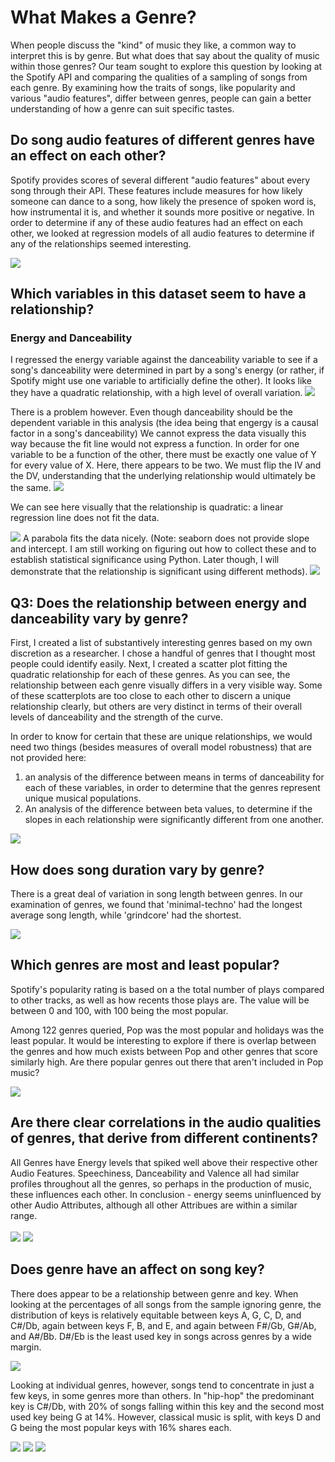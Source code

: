 # What Makes a Genre?
When people discuss the "kind" of music they like, a common way to interpret this is by genre. But what does that say about the quality of music within those genres? Our team sought to explore this question by looking at the Spotify API and comparing the qualities of a sampling of songs from each genre. By examining how the traits of songs, like popularity and various "audio features", differ between genres, people can gain a better understanding of how a genre can suit specific tastes.

## Do song audio features of different genres have an effect on each other?
Spotify provides scores of several different "audio features" about every song through their API. These features include measures for how likely someone can dance to a song, how likely the presence of spoken word is, how instrumental it is, and whether it sounds more positive or negative. In order to determine if any of these audio features had an effect on each other, we looked at regression models of all audio features to determine if any of the relationships seemed interesting.

<img src="/group_project/Final_project/outputs/all_scatters.png">

## Which variables in this dataset seem to have a relationship?
<h3> Energy and Danceability</h3>
I regressed the energy variable against the danceability variable to see if a song's danceability were determined in part by a song's energy (or rather, if Spotify might use one variable to artificially define the other). It looks like they have a quadratic relationship, with a high level of overall variation.
<img src="/group_project/Final_project/outputs/scatterDanceability_Energy.png">

There is a problem however. Even though danceability should be the dependent variable in this analysis (the idea being that engergy is a causal factor in a song's danceability) We cannot express the data visually this way because the fit line would not express a function. In order for one variable to be a function of the other, there must be exactly one value of Y for every value of X. Here, there appears to be two. We must flip the IV and the DV, understanding that the underlying relationship would ultimately be the same.
<img src="/group_project/Final_project/outputs/scatterDanceability_Energy.png">

We can see here visually that the relationship is quadratic: a linear regression line does not fit the data.

<img src="/group_project/Final_project/outputs/regressEnergy_Danceability.png">
A parabola fits the data nicely.
(Note: seaborn does not provide slope and intercept. I am still working on figuring out how to collect these and to establish statistical significance using Python. Later though, I will demonstrate that the relationship is significant using different methods).
<img src="/group_project/Final_project/outputs/snsenergy_dance_parabola.png">

<h2> Q3: Does the relationship between energy and danceability vary by genre?</h2>
First, I created a list of substantively interesting genres based on my own discretion as a researcher. I chose a handful of genres that I thought most people could identify easily. Next, I created a scatter plot fitting the quadratic relationship for each of these genres. As you can see, the relationship between each genre visually differs in a very visible way. Some of these scatterplots are too close to each other to discern a unique relationship clearly, but others are very distinct in terms of their overall levels of danceability and the strength of the curve.

In order to know for certain that these are unique relationships, we would need two things (besides measures of overall model robustness) that are not provided here:
1. an analysis of the difference between means in terms of danceability for each of these variables, in order to determine that the genres represent unique musical populations.
2. An analysis of the difference between beta values, to determine if the slopes in each relationship were significantly different from one another.
<img src="/group_project/Final_project/outputs/snsgenrelist_parabolas.png">

## How does song duration vary by genre?
There is a great deal of variation in song length between genres. In our examination of genres, we found that 'minimal-techno' had the longest average song length, while 'grindcore' had the shortest.

<img src="/group_project/Final_project/outputs/Average_duration_bar_graph.png">

## Which genres are most and least popular?
Spotify's popularity rating is based on a the total number of plays compared to other tracks, as well as how recents those plays are. The value will be between 0 and 100, with 100 being the most popular.

Among 122  genres queried, Pop was the most popular and holidays was the least popular. It would be interesting to explore if there is overlap between the genres and how much exists between Pop and other genres that score similarly high. Are there popular genres out there that aren't included in Pop music?

<img src="outputs/Average_popularity_bar_graph.png">

## Are there clear correlations in the audio qualities of genres, that derive from different continents?
All Genres have Energy levels that spiked well above their respective other Audio Features. Speechiness, Danceability and Valence all had similar profiles throughout all the genres, so perhaps in the production of music, these influences each other. In conclusion - energy seems uninfluenced by other Audio Attributes, although all other Attribues are within a similar range.<br><br>
<img src="/group_project/Final_project/outputs/Asian_Genre_Audio_Attributes.png">
<img src="/group_project/Final_project/outputs/European_Genre_Audio_Attributes.png">

## Does genre have an affect on song key?
There does appear to be a relationship between genre and key. When looking at the percentages of all songs from the sample ignoring genre, the distribution of keys is relatively equitable between keys A, G, C, D, and C#/Db, again between keys F, B, and E, and again between F#/Gb, G#/Ab, and A#/Bb. D#/Eb is the least used key in songs across genres by a wide margin.

<img src="/group_project/Final_project/outputs/spotify_keys.png">

Looking at individual genres, however, songs tend to concentrate in just a few keys, in some genres more than others. In "hip-hop" the predominant key is C#/Db, with 20% of songs falling within this key and the second most used key being G at 14%. However, classical music is split, with keys D and G being the most popular keys with 16% shares each.

<img src="/group_project/Final_project/outputs/classical_keys.png">
<img src="/group_project/Final_project/outputs/death-metal_keys.png">
<img src="/group_project/Final_project/outputs/hip-hop_keys.png">
